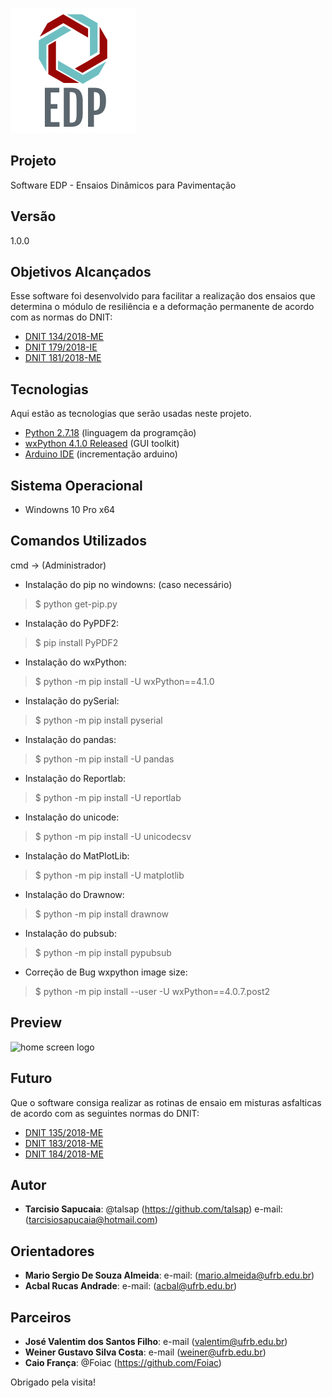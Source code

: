 ![Logo of the project](https://github.com/talsap/edp/blob/main/readme_images/logoEDP.png?raw=true)

## Projeto
 
Software EDP - Ensaios Dinâmicos para Pavimentação

## Versão
 
1.0.0

## Objetivos Alcançados
 
Esse software foi desenvolvido para facilitar a realização dos ensaios
que determina o módulo de resiliência e a deformação permanente de acordo com as normas do DNIT:

* [DNIT 134/2018-ME](https://drive.google.com/file/d/13CiY6I0zISPm_OTZflTue9n10-ZfwWos/view?usp=sharing)   
* [DNIT 179/2018-IE](https://drive.google.com/file/d/1yZfOu_ykolA4h2jLQoRNr6MRDQNMdBF6/view?usp=sharing)
* [DNIT 181/2018-ME](https://drive.google.com/file/d/1vkUZUkF0ohl3nKFUk7SBVnnjyKZ8A1v_/view?usp=sharing)

## Tecnologias
 
Aqui estão as tecnologias que serão usadas neste projeto.
 
* [Python  2.7.18](https://www.python.org/downloads/release/python-2718/) (linguagem da programção)
* [wxPython  4.1.0 Released](https://wxpython.org/) (GUI toolkit)
* [Arduino IDE](https://www.microsoft.com/pt-br/p/arduino-ide/9nblggh4rsd8?ocid=badge&rtc=1&activetab=pivot:overviewtab) (incrementação arduino)
  
## Sistema Operacional
 
* Windowns 10 Pro x64
 
## Comandos Utilizados

cmd -> (Administrador)
* Instalação do pip no windowns: (caso necessário)
>    $ python get-pip.py
* Instalação do PyPDF2:
>    $ pip install PyPDF2
* Instalação do wxPython:
>    $ python -m pip install -U wxPython==4.1.0
* Instalação do pySerial:
>    $ python -m pip install pyserial
* Instalação do pandas:
>    $ python -m pip install -U pandas
* Instalação do Reportlab:
>    $ python -m pip install -U reportlab
* Instalação do unicode:
>    $ python -m pip install -U unicodecsv
* Instalação do MatPlotLib:
>    $ python -m pip install -U matplotlib
* Instalação do Drawnow:
>    $ python -m pip install drawnow
* Instalação do pubsub:
>    $ python -m pip install pypubsub
* Correção de Bug wxpython image size:
>    $ python -m pip install --user -U wxPython==4.0.7.post2
 
## Preview

![home screen logo](https://github.com/talsap/etd/blob/main/readme_images/TelaInicial.png?raw=true)

## Futuro
 
Que o software consiga realizar as rotinas de ensaio em misturas asfalticas de acordo com as seguintes normas do DNIT:

* [DNIT 135/2018-ME](https://drive.google.com/file/d/1kfGxjTjYRGPtN7q51Ie2kIFDVJjJxQd9/view?usp=sharing)
* [DNIT 183/2018-ME](https://drive.google.com/file/d/1VyvCSpRhgQbzoWqg4Kmic6OX4Y_Fi-b7/view?usp=sharing)
* [DNIT 184/2018-ME](https://drive.google.com/file/d/1LmMK0LNfz_ImeCWRb17NKqFx-dolEX11/view?usp=sharing)
 
## Autor
 
* **Tarcisio Sapucaia**: @talsap (https://github.com/talsap) e-mail: (tarcisiosapucaia@hotmail.com)

## Orientadores

* **Mario Sergio De Souza Almeida**: e-mail: (mario.almeida@ufrb.edu.br)
* **Acbal Rucas Andrade**: e-mail: (acbal@ufrb.edu.br)

## Parceiros

* **José Valentim dos Santos Filho**: e-mail (valentim@ufrb.edu.br)
* **Weiner Gustavo Silva Costa**: e-mail (weiner@ufrb.edu.br)
* **Caio França**: @Foiac (https://github.com/Foiac)

Obrigado pela visita!
